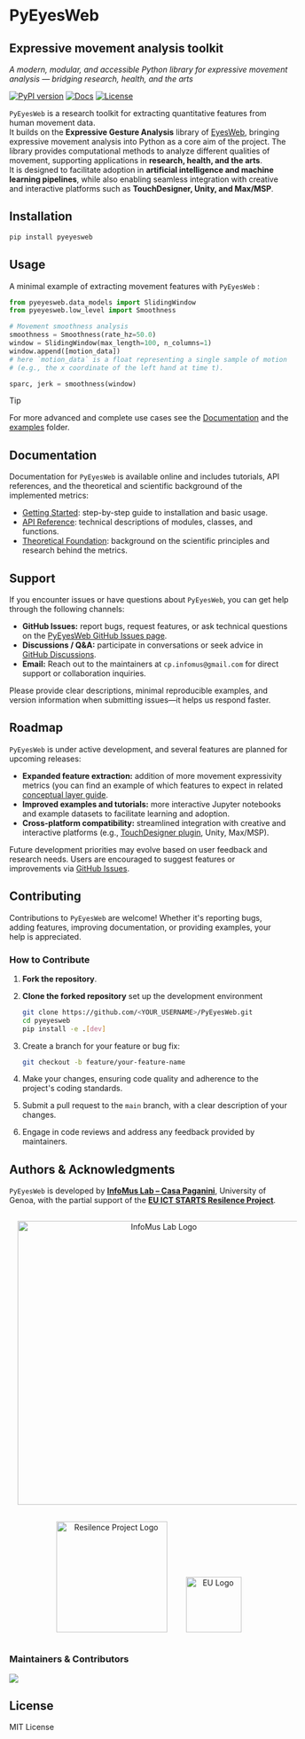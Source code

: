 # PyEyesWeb  
## Expressive movement analysis toolkit
*A modern, modular, and accessible Python library for expressive movement analysis — bridging research, health, and the arts*  

[![PyPI version](https://img.shields.io/pypi/v/pyeyesweb.svg)](https://pypi.org/project/pyeyesweb/)
[![Docs](https://img.shields.io/badge/docs-latest-blue.svg)](https://infomuscp.github.io/PyEyesWeb/)
[![License](https://img.shields.io/github/license/USERNAME/PyEyesWeb.svg)](.github/LICENSE) 

`PyEyesWeb` is a research toolkit for extracting quantitative features from human movement data.  
It builds on the **Expressive Gesture Analysis** library of [EyesWeb](https://casapaganini.unige.it/eyesweb_bp), bringing expressive movement analysis into Python as a core aim of the project.
The library provides computational methods to analyze different qualities of movement, supporting applications in **research, health, and the arts**.  
It is designed to facilitate adoption in **artificial intelligence and machine learning pipelines**, while also enabling seamless integration with creative and interactive platforms such as **TouchDesigner, Unity, and Max/MSP**.  

## Installation

```bash
pip install pyeyesweb
```

## Usage
A minimal example of extracting movement features with `PyEyesWeb`
:
```python
from pyeyesweb.data_models import SlidingWindow
from pyeyesweb.low_level import Smoothness

# Movement smoothness analysis
smoothness = Smoothness(rate_hz=50.0)
window = SlidingWindow(max_length=100, n_columns=1)
window.append([motion_data]) 
# here `motion_data` is a float representing a single sample of motion data
# (e.g., the x coordinate of the left hand at time t).

sparc, jerk = smoothness(window)
```
> [!TIP]
> For more advanced and complete use cases see the [Documentation](https://infomuscp.github.io/PyEyesWeb/)
> and the [examples](examples) folder.

## Documentation

Documentation for `PyEyesWeb` is available online and includes tutorials, API references, and the theoretical and scientific background of the implemented metrics:

- [Getting Started](https://infomuscp.github.io/PyEyesWeb/getting_started): step-by-step guide to installation and basic usage.
- [API Reference](https://infomuscp.github.io/PyEyesWeb/api_reference): technical descriptions of modules, classes, and functions.  
- [Theoretical Foundation](https://infomuscp.github.io/PyEyesWeb/user_guide): background on the scientific principles and research behind the metrics. 

## Support

If you encounter issues or have questions about `PyEyesWeb`, you can get help through the following channels:

- **GitHub Issues:** report bugs, request features, or ask technical questions on the [PyEyesWeb GitHub Issues page](https://github.com/infomuscp/PyEyesWeb/issues).  
- **Discussions / Q&A:** participate in conversations or seek advice in [GitHub Discussions](https://github.com/infomuscp/PyEyesWeb/discussions).  
- **Email:** Reach out to the maintainers at `cp.infomus@gmail.com` for direct support or collaboration inquiries.  

Please provide clear descriptions, minimal reproducible examples, and version information when submitting issues—it helps us respond faster.

## Roadmap

`PyEyesWeb` is under active development, and several features are planned for upcoming releases:  

- **Expanded feature extraction:** addition of more movement expressivity metrics (you can find an example of which features to expect in related [conceptual layer guide]().  
- **Improved examples and tutorials:** more interactive Jupyter notebooks and example datasets to facilitate learning and adoption.  
- **Cross-platform compatibility:** streamlined integration with creative and interactive platforms (e.g., [TouchDesigner plugin](https://github.com/InfoMusCP/PyEyesWebTD), Unity, Max/MSP).  

Future development priorities may evolve based on user feedback and research needs.
Users are encouraged to suggest features or improvements via [GitHub Issues](https://github.com/infomuscp/PyEyesWeb/issues).

## Contributing

Contributions to `PyEyesWeb` are welcome! Whether it's reporting bugs, adding features, improving documentation, or providing examples, your help is appreciated.  

### How to Contribute
1. **Fork the repository**.

2. **Clone the forked repository** set up the development environment
    ```bash
    git clone https://github.com/<YOUR_USERNAME>/PyEyesWeb.git
    cd pyeyesweb
    pip install -e .[dev]
    ```
2. Create a branch for your feature or bug fix:  
   ```bash
   git checkout -b feature/your-feature-name
    ```
3. Make your changes, ensuring code quality and adherence to the project's coding standards.
4. Submit a pull request to the `main` branch, with a clear description of your changes.
5. Engage in code reviews and address any feedback provided by maintainers.

## Authors & Acknowledgments

`PyEyesWeb` is developed by [**InfoMus Lab – Casa Paganini**](http://www.casapaganini.org/index_eng.php), University of Genoa, with the partial support of the **[EU ICT STARTS Resilence Project](https://www.resilence.eu/)**.  
  

<div align="center">
<img src="docs/assets/cp-logo.png" alt="InfoMus Lab Logo" width="512" style="margin:15px"/>
</div>
<div align="center">
<img src="docs/assets/resilence-logo.png" alt="Resilence Project Logo" width="200" style="margin:15px"/>
<img src="docs/assets/eu-logo.png" alt="EU Logo" width="100" style="margin:15px"/>
</div>

### Maintainers & Contributors  
<a href="https://github.com/InfoMusCP/PyEyesWeb/graphs/contributors">
  <img src="https://contrib.rocks/image?repo=InfoMusCP/PyEyesWeb" />
</a>

## License

MIT License
